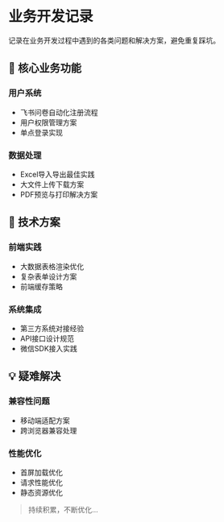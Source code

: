 # 业务开发记录

记录在业务开发过程中遇到的各类问题和解决方案，避免重复踩坑。

## 🚀 核心业务功能

### 用户系统

- 飞书问卷自动化注册流程
- 用户权限管理方案
- 单点登录实现

### 数据处理

- Excel导入导出最佳实践
- 大文件上传下载方案
- PDF预览与打印解决方案

## 🔧 技术方案

### 前端实践

- 大数据表格渲染优化
- 复杂表单设计方案
- 前端缓存策略

### 系统集成

- 第三方系统对接经验
- API接口设计规范
- 微信SDK接入实践

## 💡 疑难解决

### 兼容性问题

- 移动端适配方案
- 跨浏览器兼容处理

### 性能优化

- 首屏加载优化
- 请求性能优化
- 静态资源优化

> 持续积累，不断优化...
